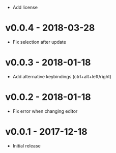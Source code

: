 - Add license

# v0.0.4 - 2018-03-28
- Fix selection after update

# v0.0.3 - 2018-01-18
- Add alternative keybindings (ctrl+alt+left/right)

# v0.0.2 - 2018-01-18
- Fix error when changing editor

# v0.0.1 - 2017-12-18
- Initial release
